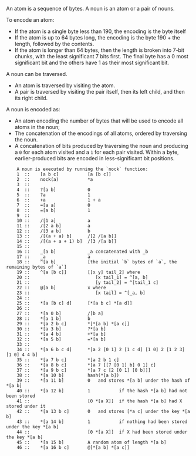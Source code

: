 An atom is a sequence of bytes.
A noun is an atom or a pair of nouns.

To encode an atom:
- If the atom is a single byte less than 190, the encoding is the byte itself
- If the atom is up to 64 bytes long, the encoding is the byte 190 + the length, followed by the contents.
- If the atom is longer than 64 bytes, then the length is broken into 7-bit chunks, with the least significant 7 bits first. The final byte has a 0 most significant bit and the others have 1 as their most significant bit.

A noun can be traversed.
- An atom is traversed by visiting the atom.
- A pair is traversed by visiting the pair itself, then its left child, and then its right child.

A noun is encoded as:
- An atom encoding the number of bytes that will be used to encode all atoms in the noun;
- The concatenation of the encodings of all atoms, ordered by traversing the noun.
- A concatenation of bits produced by traversing the noun and producing a `0` for each atom visited and a `1` for each pair visited.
  Within a byte, earlier-produced bits are encoded in less-significant bit positions.

```
    A noun is executed by running the `nock` function:
    1  ::    [a b c]           [a [b c]]
    2  ::    nock(a)           *a
    3  ::  
    4  ::    ?[a b]            0
    5  ::    ?a                1
    6  ::    +a                1 + a
    7  ::    =[a a]            0
    8  ::    =[a b]            1
    9  ::
    10 ::    /[1 a]            a
    11 ::    /[2 a b]          a
    12 ::    /[3 a b]          b
    13 ::    /[(a + a) b]      /[2 /[a b]]
    14 ::    /[(a + a + 1) b]  /[3 /[a b]]
    15 ::
    16 ::    _[a b]            _a concatenated with _b
    17 ::    _a                a
    18 ::    ^[a b]            [the initial `b` bytes of `a`, the remaining bytes of `a`]
    19 ::    ^[a [b c]]        [[x y] tail_2] where
    20 ::                         [x tail_1] = ^[a, b]
    21 ::                         [y tail_2] = ^[tail_1 c]
    22 ::    @[a b]            x where
    23 ::                         [x tail] = ^[_a, b]
    24 ::
    25 ::    *[a [b c] d]      [*[a b c] *[a d]]
    26 ::
    27 ::    *[a 0 b]          /[b a]
    28 ::    *[a 1 b]          b
    29 ::    *[a 2 b c]        *[*[a b] *[a c]]
    30 ::    *[a 3 b]          ?*[a b]
    31 ::    *[a 4 b]          +*[a b]
    32 ::    *[a 5 b]          =*[a b]
    33 ::
    34 ::    *[a 6 b c d]      *[a 2 [0 1] 2 [1 c d] [1 0] 2 [1 2 3] [1 0] 4 4 b]
    35 ::    *[a 7 b c]        *[a 2 b 1 c]
    36 ::    *[a 8 b c]        *[a 7 [[7 [0 1] b] 0 1] c]
    37 ::    *[a 9 b c]        *[a 7 c [2 [0 1] [0 b]]]
    38 ::    *[a 10 b]         hash(*[a b])
    39 ::    *[a 11 b]         0   and stores *[a b] under the hash of *[a b]
    40 ::    *[a 12 b]         1           if the hash *[a b] had not been stored
    41 ::                      [0 *[a X]]  if the hash *[a b] had X stored under it
    42 ::    *[a 13 b c]       0   and stores [*a c] under the key *[a b]
    43 ::    *[a 14 b]         1           if nothing had been stored under the key *[a b]
    44 ::                      [0 *[a X]]  if X had been stored under the key *[a b]
    45 ::    *[a 15 b]         A random atom of length *[a b]
    46 ::    *[a 16 b c]       @[*[a b] *[a c]]
```
